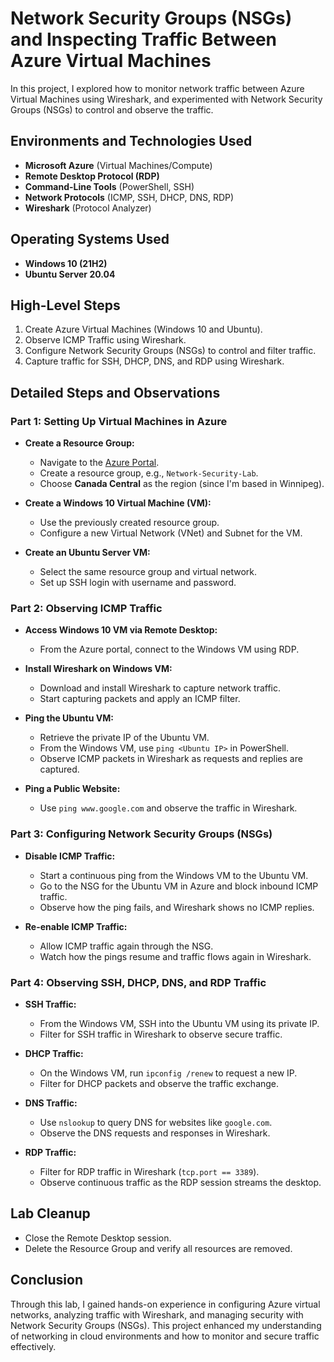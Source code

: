 # Network Security Groups (NSGs) and Inspecting Traffic Between Azure Virtual Machines

In this project, I explored how to monitor network traffic between Azure Virtual Machines using Wireshark, and experimented with Network Security Groups (NSGs) to control and observe the traffic.

## Environments and Technologies Used

- **Microsoft Azure** (Virtual Machines/Compute)
- **Remote Desktop Protocol (RDP)**
- **Command-Line Tools** (PowerShell, SSH)
- **Network Protocols** (ICMP, SSH, DHCP, DNS, RDP)
- **Wireshark** (Protocol Analyzer)

## Operating Systems Used

- **Windows 10 (21H2)**
- **Ubuntu Server 20.04**

## High-Level Steps

1. Create Azure Virtual Machines (Windows 10 and Ubuntu).
2. Observe ICMP Traffic using Wireshark.
3. Configure Network Security Groups (NSGs) to control and filter traffic.
4. Capture traffic for SSH, DHCP, DNS, and RDP using Wireshark.

## Detailed Steps and Observations

### Part 1: Setting Up Virtual Machines in Azure

- **Create a Resource Group:**
  - Navigate to the [Azure Portal](https://portal.azure.com).
  - Create a resource group, e.g., `Network-Security-Lab`.
  - Choose **Canada Central** as the region (since I'm based in Winnipeg).

- **Create a Windows 10 Virtual Machine (VM):**
  - Use the previously created resource group.
  - Configure a new Virtual Network (VNet) and Subnet for the VM.

- **Create an Ubuntu Server VM:**
  - Select the same resource group and virtual network.
  - Set up SSH login with username and password.

### Part 2: Observing ICMP Traffic

- **Access Windows 10 VM via Remote Desktop:**
  - From the Azure portal, connect to the Windows VM using RDP.

- **Install Wireshark on Windows VM:**
  - Download and install Wireshark to capture network traffic.
  - Start capturing packets and apply an ICMP filter.

- **Ping the Ubuntu VM:**
  - Retrieve the private IP of the Ubuntu VM.
  - From the Windows VM, use `ping <Ubuntu IP>` in PowerShell.
  - Observe ICMP packets in Wireshark as requests and replies are captured.

- **Ping a Public Website:**
  - Use `ping www.google.com` and observe the traffic in Wireshark.

### Part 3: Configuring Network Security Groups (NSGs)

- **Disable ICMP Traffic:**
  - Start a continuous ping from the Windows VM to the Ubuntu VM.
  - Go to the NSG for the Ubuntu VM in Azure and block inbound ICMP traffic.
  - Observe how the ping fails, and Wireshark shows no ICMP replies.

- **Re-enable ICMP Traffic:**
  - Allow ICMP traffic again through the NSG.
  - Watch how the pings resume and traffic flows again in Wireshark.

### Part 4: Observing SSH, DHCP, DNS, and RDP Traffic

- **SSH Traffic:**
  - From the Windows VM, SSH into the Ubuntu VM using its private IP.
  - Filter for SSH traffic in Wireshark to observe secure traffic.

- **DHCP Traffic:**
  - On the Windows VM, run `ipconfig /renew` to request a new IP.
  - Filter for DHCP packets and observe the traffic exchange.

- **DNS Traffic:**
  - Use `nslookup` to query DNS for websites like `google.com`.
  - Observe the DNS requests and responses in Wireshark.

- **RDP Traffic:**
  - Filter for RDP traffic in Wireshark (`tcp.port == 3389`).
  - Observe continuous traffic as the RDP session streams the desktop.

## Lab Cleanup

- Close the Remote Desktop session.
- Delete the Resource Group and verify all resources are removed.

## Conclusion

Through this lab, I gained hands-on experience in configuring Azure virtual networks, analyzing traffic with Wireshark, and managing security with Network Security Groups (NSGs). This project enhanced my understanding of networking in cloud environments and how to monitor and secure traffic effectively.

